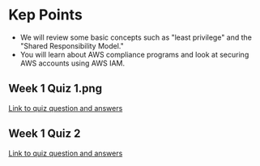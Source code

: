 # Kep Points
* We will review some basic concepts such as "least privilege" and the "Shared Responsibility Model." 
* You will learn about AWS compliance programs and look at securing AWS accounts using AWS IAM.

## Week 1 Quiz 1.png
[Link to quiz question and answers](images/Week_1_Quiz_1.png)

## Week 1 Quiz 2
[Link to quiz question and answers](images/Week_1_Quiz_2.png)


